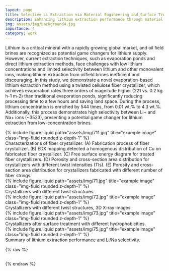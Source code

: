 ```yaml
---
layout: page
title: Selective Li Extraction via Material Engineering and Surface Treatment
description: Enhancing lithium extraction performance through material engineering and process modeling.
img: assets/img/background4.jpg
importance: 4
category: work
---
```


Lithium is a critical mineral with a rapidly growing global market, and oil field brines are recognized as potential game changers for lithium supply. However, current extraction techniques, such as evaporation ponds and direct lithium extraction methods, face challenges with low lithium concentrations and limited selectivity between lithium and other monovalent ions, making lithium extraction from oilfield brines inefficient and discouraging. In this study, we demonstrate a novel evaporation-based lithium extraction method using a twisted cellulose fiber crystallizer, which achieves evaporation rates three orders of magnitude higher (221 vs. 0.2 kg h-1 m-2) than traditional evaporation ponds, significantly reducing processing time to a few hours and saving land space. During the process, lithium concentration is enriched by 544 times, from 0.01 wt.% to 4.3 wt.%. Additionally, this process demonstrates high selectivity between Li+ and Na+ ions (~3523), presenting a potential game changer for lithium extraction from low-concentration brines.



<div class="row justify-content-sm-center">
    <div class="col-sm-8 mt-3 mt-md-0">
        {% include figure.liquid path="assets/img/711.jpg" title="example image" class="img-fluid rounded z-depth-1" %}
    </div>
</div>
Characterizations of fiber crystallizer. (A) Fabrication process of fiber crystallizer. (B) EDX mapping detected a homogenous distribution of Cu on fabricated fiber crystallizer. (C) Free surface energy diagram for treated fiber crystallizers. (D) Porosity and cross-section area distribution for crystallizers with different twist intensities (TIs). (E) Porosity and cross-section area distribution for crystallizers fabricated with different number of fiber strings.

<div class="row justify-content-sm-center">
    <div class="col-sm-8 mt-3 mt-md-0">
        {% include figure.liquid path="assets/img/71.jpg" title="example image" class="img-fluid rounded z-depth-1" %}
    </div>
</div>
Crystallizers with different twist structures.

<div class="row justify-content-sm-center">
    <div class="col-sm-8 mt-3 mt-md-0">
        {% include figure.liquid path="assets/img/72.jpg" title="example image" class="img-fluid rounded z-depth-1" %}
    </div>
</div>
Crystallizers with different twist structures, 3D X-ray images.

<div class="row justify-content-sm-center">
    <div class="col-sm-8 mt-3 mt-md-0">
        {% include figure.liquid path="assets/img/73.jpg" title="example image" class="img-fluid rounded z-depth-1" %}
    </div>
</div>
Crystallizers after surface treatment with different hydrophobicities.

<div class="row justify-content-sm-center">
    <div class="col-sm-8 mt-3 mt-md-0">
        {% include figure.liquid path="assets/img/75.jpg" title="example image" class="img-fluid rounded z-depth-1" %}
    </div>
</div>
Summary of lithium extraction performance and Li/Na selectivity.


{% raw %}

```html

```

{% endraw %}
